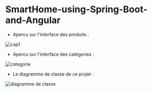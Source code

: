 # SmartHome-using-Spring-Boot-and-Angular


- Apercu sur l'interface des produits :
  
![cap1](https://github.com/IkramKhardali/SmartHome-using-Spring-Boot-and-Angular/assets/127056219/56a93a58-e64d-4002-9721-cf328292e755)

- Apercu sur l'interface des catégories :
  
![categorie](https://github.com/IkramKhardali/SmartHome-using-Spring-Boot-and-Angular/assets/127056219/c0490cb8-ad33-4c60-8af5-b37623aa46fe)

- Le diagramme de classe de ce projet :

![diagramme de classe](https://github.com/IkramKhardali/SmartHome-using-Spring-Boot-and-Angular/assets/127056219/6f8fac45-c758-4547-8ac7-b611aafae8be)
